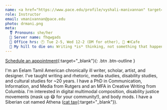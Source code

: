 ```yaml
---
name: <a href="https://www.pace.edu/profile/vyshali-manivannan" target="_blank">Dr. Vyshali Manivannan (Dr. Mani)</a>
role: Instructor
email: vmanivannan@pace.edu
photo: drmani.png
meta:
  ⚧️ Pronouns: she/her
  🥸 Server name: fhqwgads
  🍵 Office hrs: 🕛 Tue 2-5, Wed 12-2 (DM for other), 📍 🔊Cafe
  🌋 My hill to die on: Writing *is* thinking, not something that happens after thinking.
---
```


[Schedule an appointment](https://zcal.co/drmani/office-hrs){:target="_blank"}{: .btn .btn-outline } 

I'm an Eelam Tamil American chronically ill writer, scholar, artist, and designer. I've taught writing and rhetoric, media studies, disability studies, and cultural studies for ~20 years. I have a PhD in Communication, Information, and Media from Rutgers and an MFA in Creative Writing from Columbia. I'm interested in digital multimodal composition, disability justice movements (mask up 😷 for your community!), and body mods. I have a Siberian cat named Athena ([cat tax](/ws297y/assets/images/cat_tax.jpg){:target="_blank"}).